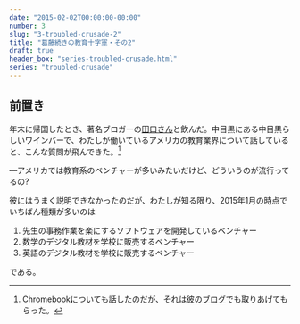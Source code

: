 ```yaml
---
date: "2015-02-02T00:00:00-00:00"
number: 3
slug: "3-troubled-crusade-2"
title: "葛藤続きの教育十字軍・その2"
draft: true
header_box: "series-troubled-crusade.html"
series: "troubled-crusade"
---
```


## 前置き

年末に帰国したとき、著名ブロガーの[田口さん](http://www.ideaxidea.com/)と飲んだ。中目黒にある中目黒らしいワインバーで、わたしが働いているアメリカの教育業界について話していると、こんな質問が飛んできた。[^fn-1]

—アメリカでは教育系のベンチャーが多いみたいだけど、どういうのが流行ってるの?

彼にはうまく説明できなかったのだが、わたしが知る限り、2015年1月の時点でいちばん種類が多いのは

1. 先生の事務作業を楽にするソフトウェアを開発しているベンチャー
2. 数学のデジタル教材を学校に販売するベンチャー
3. 英語のデジタル教材を学校に販売するベンチャー

である。




[^fn-1]: Chromebookについても話したのだが、それは[彼のブログ](http://www.ideaxidea.com/archives/2015/01/chromebook_kbd.html)でも取りあげてもらった。
